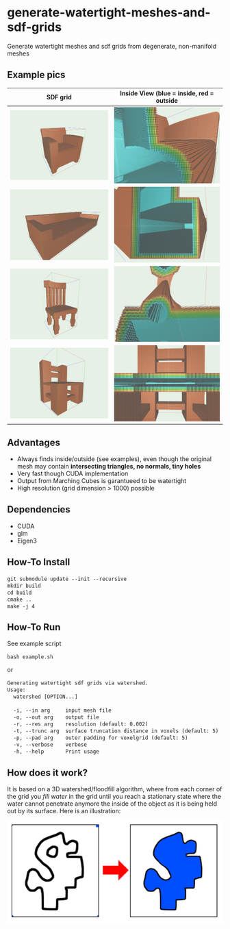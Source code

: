 # generate-watertight-meshes-and-sdf-grids
Generate watertight meshes and sdf grids from degenerate, non-manifold meshes

## Example pics




| SDF grid           | Inside View (blue = inside, red = outside |
:-------------------------:|:-------------------------:|
![](pics/sofa0a.png)  |  ![](pics/sofa0b.png) 
![](pics/sofa1a.png)  |  ![](pics/sofa1b.png) 
![](pics/chair0a.png)  |  ![](pics/chair0b.png) 
![](pics/chair1a.png)  |  ![](pics/chair1b.png) 


## Advantages

- Always finds inside/outside (see examples), even though the original mesh may contain **intersecting triangles, no normals, tiny holes**
- Very fast though CUDA implementation
- Output from Marching Cubes is garantueed to be watertight
- High resolution (grid dimension > 1000) possible

## Dependencies

- CUDA
- glm
- Eigen3

## How-To Install

```
git submodule update --init --recursive
mkdir build
cd build
cmake ..
make -j 4
```

## How-To Run

See example script
```
bash example.sh
```

or 

```
Generating watertight sdf grids via watershed.
Usage:
  watershed [OPTION...]

  -i, --in arg     input mesh file
  -o, --out arg    output file
  -r, --res arg    resolution (default: 0.002)
  -t, --trunc arg  surface truncation distance in voxels (default: 5)
  -p, --pad arg    outer padding for voxelgrid (default: 5)
  -v, --verbose    verbose
  -h, --help       Print usage

```

## How does it work?

It is based on a 3D watershed/floodfill algorithm, where from each corner of the grid you <i> fill water </i> in the grid until you reach a stationary state where
the water cannot penetrate anymore the inside of the object as it is being held out by its surface. Here is an illustration:

<img src="pics/watershed.png" alt="floodfill" width="640" >
